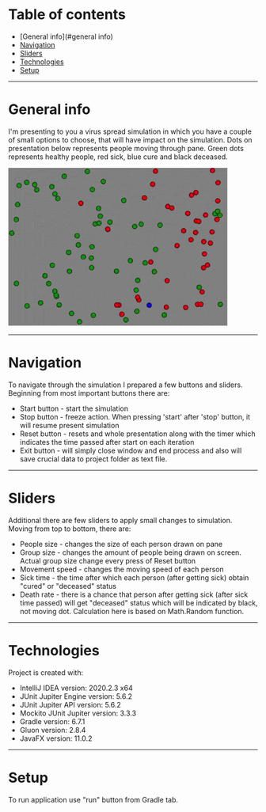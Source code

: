 # Table of contents
* [General info](#general info)
* [Navigation](#navigation)
* [Sliders](#sliders)
* [Technologies](#technologies)
* [Setup](#setup)

---

# General info
I'm presenting to you a virus spread simulation in which you have a couple of small options to choose, that will have 
impact on the simulation. Dots on presentation below represents people moving through pane. Green dots
represents healthy people, red sick, blue cure and black deceased.

![](src/main/resources/com.kodilla.covid/simulationGif.gif)

---

# Navigation
To navigate through the simulation I prepared a few buttons and sliders. Beginning from most important buttons there are:
* Start button - start the simulation
* Stop button - freeze action. When pressing 'start' after 'stop' button,
it will resume present simulation
* Reset button - resets and whole presentation along with the timer which indicates the time 
passed after start on each iteration
* Exit button - will simply close window and end process and also will save crucial data to project folder as text file.

---

# Sliders
Additional there are few sliders to apply small changes to simulation. Moving from top to bottom, there are:
* People size - changes the size of each person drawn on pane
* Group size - changes the amount of people being drawn on screen. Actual group size change every press of Reset button
* Movement speed - changes the moving speed of each person 
* Sick time - the time after which each person (after getting sick) obtain "cured" or "deceased" status
* Death rate - there is a chance that person after getting sick (after sick time passed) will get "deceased" status which
will be indicated by black, not moving dot. Calculation here is based on Math.Random function. 

---

# Technologies
Project is created with:
* IntelliJ IDEA version: 2020.2.3 x64
* JUnit Jupiter Engine version: 5.6.2
* JUnit Jupiter API version: 5.6.2
* Mockito JUnit Jupiter version: 3.3.3
* Gradle version: 6.7.1
* Gluon version: 2.8.4
* JavaFX version: 11.0.2

---

# Setup
To run application use "run" button from Gradle tab.

